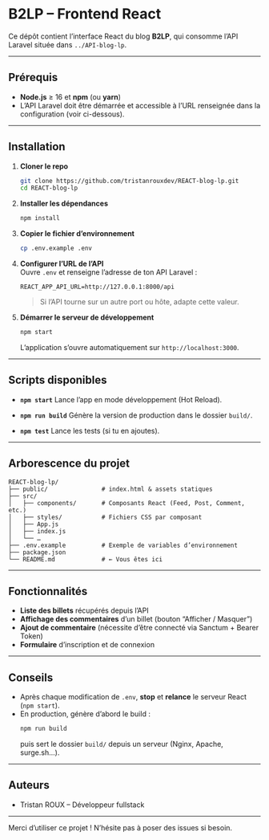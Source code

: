 # B2LP – Frontend React

Ce dépôt contient l’interface React du blog **B2LP**, qui consomme l’API Laravel située dans `../API-blog-lp`.

---

## Prérequis

- **Node.js** ≥ 16 et **npm** (ou **yarn**)  
- L’API Laravel doit être démarrée et accessible à l’URL renseignée dans la configuration (voir ci-dessous).

---

## Installation

1. **Cloner le repo**  
   ```bash
   git clone https://github.com/tristanrouxdev/REACT-blog-lp.git
   cd REACT-blog-lp
   ```

2. **Installer les dépendances**  
   ```bash
   npm install
   ```

3. **Copier le fichier d’environnement**  
   ```bash
   cp .env.example .env
   ```

4. **Configurer l’URL de l’API**  
   Ouvre `.env` et renseigne l’adresse de ton API Laravel :
   ```env
   REACT_APP_API_URL=http://127.0.0.1:8000/api
   ```
   > Si l’API tourne sur un autre port ou hôte, adapte cette valeur.

5. **Démarrer le serveur de développement**  
   ```bash
   npm start
   ```
   L’application s’ouvre automatiquement sur `http://localhost:3000`.

---

## Scripts disponibles

- **`npm start`**
  Lance l’app en mode développement (Hot Reload).

- **`npm run build`**
  Génère la version de production dans le dossier `build/`.

- **`npm test`**
  Lance les tests (si tu en ajoutes).

---

## Arborescence du projet

```
REACT-blog-lp/
├── public/               # index.html & assets statiques
├── src/
│   ├── components/       # Composants React (Feed, Post, Comment, etc.)
│   ├── styles/           # Fichiers CSS par composant
│   ├── App.js
│   ├── index.js
│   └── …
├── .env.example          # Exemple de variables d’environnement
├── package.json
└── README.md             # ← Vous êtes ici
```

---

## Fonctionnalités

- **Liste des billets** récupérés depuis l’API  
- **Affichage des commentaires** d’un billet (bouton “Afficher / Masquer”)  
- **Ajout de commentaire** (nécessite d’être connecté via Sanctum + Bearer Token)  
- **Formulaire** d’inscription et de connexion

---

## Conseils

- Après chaque modification de `.env`, **stop** et **relance** le serveur React (`npm start`).  
- En production, génère d’abord le build :
  ```bash
  npm run build
  ```
  puis sert le dossier `build/` depuis un serveur (Nginx, Apache, surge.sh…).

---

## Auteurs

- Tristan ROUX – Développeur fullstack  

---

Merci d’utiliser ce projet ! N’hésite pas à poser des issues si besoin.  
